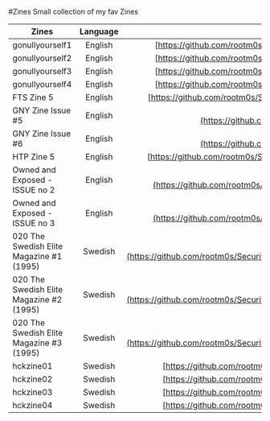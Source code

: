 #Zines
Small collection of my fav Zines

| Zines         | Language      | URL           |     
| ------------- |:-------------:|:-------------:|
| gonullyourself1 | English | [https://github.com/rootm0s/SecurityCol...](https://github.com/rootm0s/SecurityCollection/blob/master/zines/english/gonullyourself1.txt)
| gonullyourself2 | English | [https://github.com/rootm0s/SecurityCol...](https://github.com/rootm0s/SecurityCollection/blob/master/zines/english/gonullyourself2.txt)
| gonullyourself3 | English | [https://github.com/rootm0s/SecurityCol...](https://github.com/rootm0s/SecurityCollection/blob/master/zines/english/gonullyourself3.txt)
| gonullyourself4 | English | [https://github.com/rootm0s/SecurityCol...](https://github.com/rootm0s/SecurityCollection/blob/master/zines/english/gonullyourself4.txt)
| FTS Zine 5 | English | [https://github.com/rootm0s/SecurityCol...](https://github.com/rootm0s/SecurityCollection/blob/master/zines/english/FTS%20Zine%205.txt)
| GNY Zine Issue #5 | English | [https://github.com/rootm0s/SecurityCol...](https://github.com/rootm0s/SecurityCollection/blob/master/zines/english/GNY%20Zine%20Issue%20%235.txt)
| GNY Zine Issue #6 | English | [https://github.com/rootm0s/SecurityCol...](https://github.com/rootm0s/SecurityCollection/blob/master/zines/english/GNY%20Zine%20Issue%20%236.txt)
| HTP Zine 5 | English | [https://github.com/rootm0s/SecurityCol...](https://github.com/rootm0s/SecurityCollection/blob/master/zines/english/HTP%20Zine%205.txt)
| Owned and Exposed - ISSUE no 2 | English | [https://github.com/rootm0s/SecurityCol...](https://github.com/rootm0s/SecurityCollection/blob/master/zines/english/Owned%20and%20Exposed%20-%20ISSUE%20no%202.txt)
| Owned and Exposed - ISSUE no 3 | English | [https://github.com/rootm0s/SecurityCol...](https://github.com/rootm0s/SecurityCollection/blob/master/zines/english/Owned%20and%20Exposed%20-%20ISSUE%20no%203.txt)
| 020 The Swedish Elite Magazine #1 (1995) | Swedish | [https://github.com/rootm0s/SecurityCol...](https://github.com/rootm0s/SecurityCollection/blob/master/zines/svenska/020%20The%20Swedish%20Elite%20Magazine%20%231%20(1995).txt)
| 020 The Swedish Elite Magazine #2 (1995) | Swedish | [https://github.com/rootm0s/SecurityCol...](https://github.com/rootm0s/SecurityCollection/blob/master/zines/svenska/020%20The%20Swedish%20Elite%20Magazine%20%232%20(1995).txt)
| 020 The Swedish Elite Magazine #3 (1995) | Swedish | [https://github.com/rootm0s/SecurityCol...](https://github.com/rootm0s/SecurityCollection/blob/master/zines/svenska/020%20The%20Swedish%20Elite%20Magazine%20%233%20(1995).txt)
| hckzine01 | Swedish | [https://github.com/rootm0s/SecurityCol...](https://github.com/rootm0s/SecurityCollection/blob/master/zines/svenska/hckzine01.txt)
| hckzine02 | Swedish | [https://github.com/rootm0s/SecurityCol...](https://github.com/rootm0s/SecurityCollection/blob/master/zines/svenska/hckzine02.txt)
| hckzine03 | Swedish | [https://github.com/rootm0s/SecurityCol...](https://github.com/rootm0s/SecurityCollection/blob/master/zines/svenska/hckzine03.txt)
| hckzine04 | Swedish | [https://github.com/rootm0s/SecurityCol...](https://github.com/rootm0s/SecurityCollection/blob/master/zines/svenska/hckzine04.txt)



